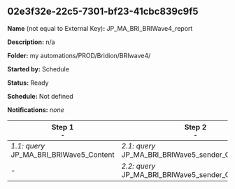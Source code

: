 ## 02e3f32e-22c5-7301-bf23-41cbc839c9f5

**Name** (not equal to External Key)**:** JP_MA_BRI_BRIWave4_report

**Description:** n/a

**Folder:** my automations/PROD/Bridion/BRIwave4/

**Started by:** Schedule

**Status:** Ready

**Schedule:** Not defined

**Notifications:** _none_


| Step 1<br>_<small>-</small>_ | Step 2<br>_<small>-</small>_ |
| --- | --- |
| _1.1: query_<br>JP_MA_BRI_BRIWave5_Content | _2.1: query_<br>JP_MA_BRI_BRIWave5_sender_ClickData_All |
| - | _2.2: query_<br>JP_MA_BRI_BRIWave5_sender_OpenData_All |
